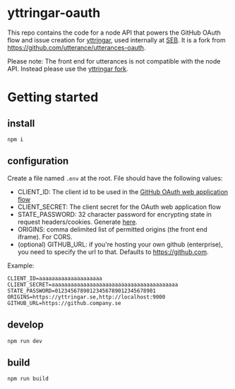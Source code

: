 # yttringar-oauth

This repo contains the code for a node API that powers the GitHub OAuth flow and issue creation for [yttringar](https://github.com/sebgroup/yttringar), used internally at [SEB](https://sebgroup.com/).
It is a fork from https://github.com/utterance/utterances-oauth.

Please note: The front end for utterances is not compatible with the node API.
Instead please use the [yttringar fork](https://github.com/sebgroup/yttringar).

# Getting started

## install

```
npm i

```

## configuration

Create a file named `.env` at the root. File should have the following values:

- CLIENT_ID: The client id to be used in the [GitHub OAuth web application flow](https://developer.github.com/v3/oauth/#web-application-flow)
- CLIENT_SECRET: The client secret for the OAuth web application flow
- STATE_PASSWORD: 32 character password for encrypting state in request headers/cookies. Generate [here](https://1password.com/password-generator/).
- ORIGINS: comma delimited list of permitted origins (the front end iframe). For CORS.
- (optional) GITHUB_URL: if you're hosting your own github (enterprise), you need to specify the url to that. Defaults to https://github.com.

Example:

```
CLIENT_ID=aaaaaaaaaaaaaaaaaaaa
CLIENT_SECRET=aaaaaaaaaaaaaaaaaaaaaaaaaaaaaaaaaaaaaaaa
STATE_PASSWORD=01234567890123456789012345678901
ORIGINS=https://yttringar.se,http://localhost:9000
GITHUB_URL=https://github.company.se
```

## develop

```
npm run dev

```

## build
```
npm run build
``` 
